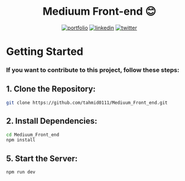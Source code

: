# <div align="center">Mediuum Front-end 😊</div>

<div align="center">
  
  [![portfolio](https://img.shields.io/badge/my_portfolio-FFFF00?style=for-the-badge&logo=ko-fi&logoColor=black)](https://tahmid0111.github.io/Portfolio_Website_html5/)     [![linkedin](https://img.shields.io/badge/linkedin-0A66C2?style=for-the-badge&logo=linkedin&logoColor=white)](https://www.linkedin.com/in/tahmid-emam/)     [![twitter](https://img.shields.io/badge/twitter-1DA1F2?style=for-the-badge&logo=twitter&logoColor=white)](https://x.com/tahmid_emam)
  
</div>

# Getting Started

### If you want to contribute to this project, follow these steps:

## 1. Clone the Repository:

```bash
git clone https://github.com/tahmid0111/Mediuum_Front_end.git
```
## 2. Install Dependencies:

```bash
cd Mediuum_Front_end
npm install
```

## 5. Start the Server:

```bash
npm run dev
```
